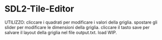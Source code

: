 # SDL2-Tile-Editor

UTILIZZO:
cliccare i quadrati per modificare i valori della griglia.
spostare gli slider per modificare le dimensioni della griglia.
cliccare il tasto save per salvare il layout della griglia nel file output.txt.
load WIP.
